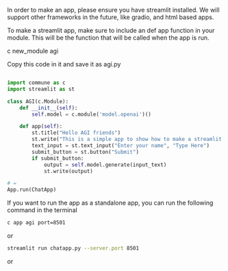 In order to make an app, please ensure you have streamlit installed. We will support other frameworks in the future, like gradio, and html based apps. 

To make a streamlit app, make sure to include an def app function in your module. This will be the function that will be called when the app is run.

c new_module agi

Copy this code in it and save it as agi.py

```python

import commune as c
import streamlit as st

class AGI(c.Module):
    def __init__(self):
        self.model = c.module('model.openai')()

    def app(self):
        st.title("Hello AGI friends")
        st.write("This is a simple app to show how to make a streamlit app with commune")
        text_input = st.text_input("Enter your name", "Type Here")
        submit_button = st.button("Submit")
        if submit_button:
            output = self.model.generate(input_text)
            st.write(output)

# =
App.run(ChatApp)

```

If you want to run the app as a standalone app, you can run the following command in the terminal

```bash
c app agi port=8501
```
or
```bash
streamlit run chatapp.py --server.port 8501
```
or 



